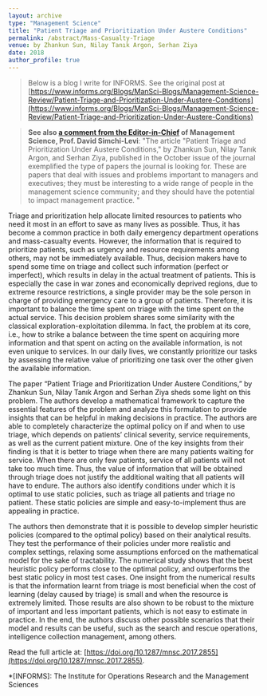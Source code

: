 ```yaml
---
layout: archive
type: "Management Science"
title: "Patient Triage and Prioritization Under Austere Conditions"
permalink: /abstract/Mass-Casualty-Triage
venue: by Zhankun Sun, Nilay Tanık Argon, Serhan Ziya
date: 2018
author_profile: true
---
```

> Below is a blog I write for INFORMS. See the original post at [https://www.informs.org/Blogs/ManSci-Blogs/Management-Science-Review/Patient-Triage-and-Prioritization-Under-Austere-Conditions](https://www.informs.org/Blogs/ManSci-Blogs/Management-Science-Review/Patient-Triage-and-Prioritization-Under-Austere-Conditions)

> **See also [a comment from the Editor-in-Chief](https://connect.informs.org/communities/community-home/digestviewer/viewthread?MessageKey=a7157521-f129-47df-803f-85a2be946e5f&CommunityKey=1d5653fa-85c8-46b3-8176-869b140e5e3c&tab=digestviewer#bma7157521-f129-47df-803f-85a2be946e5f) of Management Science, Prof. David Simchi-Levi**: "The article "Patient Triage and Prioritization Under Austere Conditions," by Zhankun Sun, Nilay Tanık Argon, and Serhan Ziya, published in the October issue of the journal exemplified the type of papers the journal is looking for. These are papers that deal with issues and problems important to managers and executives; they must be interesting to a wide range of people in the management science community; and they should have the potential to impact management practice. "

Triage and prioritization help allocate limited resources to patients who need it most in an effort to save as many lives as possible. Thus, it has become a common practice in both daily emergency department operations and mass-casualty events. However, the information that is required to prioritize patients, such as urgency and resource requirements among others, may not be immediately available. Thus, decision makers have to spend some time on triage and collect such information (perfect or imperfect), which results in delay in the actual treatment of patients. This is especially the case in war zones and economically deprived regions, due to extreme resource restrictions, a single provider may be the sole person in charge of providing emergency care to a group of patients. Therefore, it is important to balance the time spent on triage with the time spent on the actual service. This decision problem shares some similarity with the classical exploration-exploitation dilemma. In fact, the problem at its core, i.e., how to strike a balance between the time spent on acquiring more information and that spent on acting on the available information, is not even unique to services. In our daily lives, we constantly prioritize our tasks by assessing the relative value of prioritizing one task over the other given the available information.

The paper “Patient Triage and Prioritization Under Austere Conditions,” by Zhankun Sun, Nilay Tanık Argon and Serhan Ziya sheds some light on this problem. The authors develop a mathematical framework to capture the essential features of the problem and analyze this formulation to provide insights that can be helpful in making decisions in practice. The authors are able to completely characterize the optimal policy on if and when to use triage, which depends on patients’ clinical severity, service requirements, as well as the current patient mixture. One of the key insights from their finding is that it is better to triage when there are many patients waiting for service. When there are only few patients, service of all patients will not take too much time. Thus, the value of information that will be obtained through triage does not justify the additional waiting that all patients will have to endure. The authors also identify conditions under which it is optimal to use static policies, such as triage all patients and triage no patient. These static policies are simple and easy-to-implement thus are appealing in practice.

The authors then demonstrate that it is possible to develop simpler heuristic policies (compared to the optimal policy) based on their analytical results. They test the performance of their policies under more realistic and complex settings, relaxing some assumptions enforced on the mathematical model for the sake of tractability. The numerical study shows that the best heuristic policy performs close to the optimal policy, and outperforms the best static policy in most test cases. One insight from the numerical results is that the information learnt from triage is most beneficial when the cost of learning (delay caused by triage) is small and when the resource is extremely limited. Those results are also shown to be robust to the mixture of important and less important patients, which is not easy to estimate in practice. In the end, the authors discuss other possible scenarios that their model and results can be useful, such as the search and rescue operations, intelligence collection management, among others.

Read the full article at: [https://doi.org/10.1287/mnsc.2017.2855](https://doi.org/10.1287/mnsc.2017.2855).

*[INFORMS]: The Institute for Operations Research and the Management Sciences
